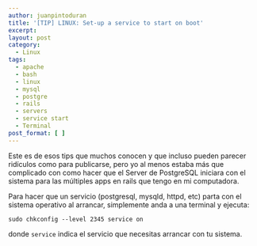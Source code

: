 ```yaml
---
author: juanpintoduran
title: '[TIP] LINUX: Set-up a service to start on boot'
excerpt:
layout: post
category:
  - Linux
tags:
  - apache
  - bash
  - linux
  - mysql
  - postgre
  - rails
  - servers
  - service start
  - Terminal
post_format: [ ]
---
```

Este es de esos tips que muchos conocen y que incluso pueden parecer ridículos como para publicarse, pero yo al menos estaba más que complicado con como hacer que el Server de PostgreSQL iniciara con el sistema para las múltiples apps en rails que tengo en mi computadora.

Para hacer que un servicio (postgresql, mysqld, httpd, etc) parta con el sistema operativo al arrancar, simplemente anda a una terminal y ejecuta:

`sudo chkconfig --level 2345 service on`

donde `service` indica el servicio que necesitas arrancar con tu sistema.

 